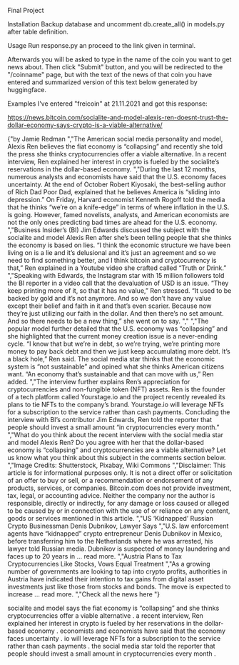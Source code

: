 Final Project

Installation
Backup database and uncomment db.create_all() in models.py after table definition.

Usage
Run response.py an proceed to the link given in terminal.

Afterwards you will be asked to type in the name of the coin you want to get news about. Then click "Submit" button, and you will be redirected to the "/coinname" page, but
with the text of the news of that coin you have entered and summarized version of this text below generated by huggingface.

Examples
I've entered "freicoin" at 21.11.2021 and got this response:

https://news.bitcoin.com/socialite-and-model-alexis-ren-doesnt-trust-the-dollar-economy-says-crypto-is-a-viable-alternative/

{"by Jamie Redman ","The American social media personality and model, Alexis Ren believes the fiat economy is “collapsing” and recently she told the press she thinks cryptocurrencies offer a viable alternative. In a recent interview, Ren explained her interest in crypto is fueled by the socialite’s reservations in the dollar-based economy. ","During the last 12 months, numerous analysts and economists have said that the U.S. economy faces uncertainty. At the end of October Robert Kiyosaki, the best-selling author of Rich Dad Poor Dad, explained that he believes America is “sliding into depression.” On Friday, Harvard economist Kenneth Rogoff told the media that he thinks “we’re on a knife-edge” in terms of where inflation in the U.S. is going. However, famed novelists, analysts, and American economists are not the only ones predicting bad times are ahead for the U.S. economy. ","Business Insider’s (BI) Jim Edwards discussed the subject with the socialite and model Alexis Ren after she’s been telling people that she thinks the economy is based on lies. “I think the economic structure we have been living on is a lie and it’s delusional and it’s just an agreement and so we need to find something better, and I think bitcoin and cryptocurrency is that,” Ren explained in a Youtube video she crafted called “Truth or Drink.” ","Speaking with Edwards, the Instagram star with 15 million followers told the BI reporter in a video call that the devaluation of USD is an issue. “They keep printing more of it, so that it has no value,” Ren stressed. “It used to be backed by gold and it’s not anymore. And so we don’t have any value except their belief and faith in it and that’s even scarier. Because now they’re just utilizing our faith in the dollar. And then there’s no set amount. And so there needs to be a new thing,” she went on to say. "," ","The popular model further detailed that the U.S. economy was “collapsing” and she highlighted that the current money creation issue is a never-ending cycle. “I know that but we’re in debt, so we’re trying, we’re printing more money to pay back debt and then we just keep accumulating more debt. It’s a black hole,” Ren said. The social media star thinks that the economic system is “not sustainable” and opined what she thinks American citizens want. “An economy that’s sustainable and that can move with us,” Ren added. ","The interview further explains Ren’s appreciation for cryptocurrencies and non-fungible token (NFT) assets. Ren is the founder of a tech platform called Yourstage.io and the project recently revealed its plans to tie NFTs to the company’s brand. Yourstage.io will leverage NFTs for a subscription to the service rather than cash payments. Concluding the interview with BI’s contributor Jim Edwards, Ren told the reporter that people should invest a small amount “in cryptocurrencies every month.” ","What do you think about the recent interview with the social media star and model Alexis Ren? Do you agree with her that the dollar-based economy is “collapsing” and cryptocurrencies are a viable alternative? Let us know what you think about this subject in the comments section below. ","Image Credits: Shutterstock, Pixabay, Wiki Commons ","Disclaimer: This article is for informational purposes only. It is not a direct offer or solicitation of an offer to buy or sell, or a recommendation or endorsement of any products, services, or companies. Bitcoin.com does not provide investment, tax, legal, or accounting advice. Neither the company nor the author is responsible, directly or indirectly, for any damage or loss caused or alleged to be caused by or in connection with the use of or reliance on any content, goods or services mentioned in this article. ","US ‘Kidnapped’ Russian Crypto Businessman Denis Dubnikov, Lawyer Says ","U.S. law enforcement agents have “kidnapped” crypto entrepreneur Denis Dubnikov in Mexico, before transferring him to the Netherlands where he was arrested, his lawyer told Russian media. Dubnikov is suspected of money laundering and faces up to 20 years in ... read more. ","Austria Plans to Tax Cryptocurrencies Like Stocks, Vows Equal Treatment ","As a growing number of governments are looking to tap into crypto profits, authorities in Austria have indicated their intention to tax gains from digital asset investments just like those from stocks and bonds. The move is expected to increase ... read more. ","Check all the news here "}

socialite and model says the fiat economy is “collapsing” and she thinks cryptocurrencies offer a viable alternative . a recent interview, Ren explained her interest in crypto is fueled by her reservations in the dollar-based economy . economists and economists have said that the economy faces uncertainty . io will leverage NFTs for a subscription to the service rather than cash payments . the social media star told the reporter that people should invest a small amount in cryptocurrencies every month .